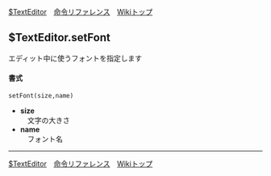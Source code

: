 
[$TextEditor](./rf-texteditor)&emsp;[命令リファレンス](./reference)&emsp;[Wikiトップ](./)

<title>命令リファレンス - $TextEditor.setFont</title>

## $TextEditor.setFont
エディット中に使うフォントを指定します
#### 書式
```
setFont(size,name)
```
- **size**  
&emsp;文字の大きさ
- **name**  
&emsp;フォント名

***

[$TextEditor](./rf-texteditor)&emsp;[命令リファレンス](./reference)&emsp;[Wikiトップ](./)

